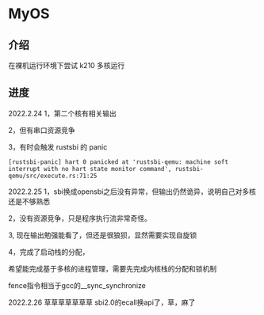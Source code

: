 # MyOS

## 介绍
在裸机运行环境下尝试 k210 多核运行


## 进度
2022.2.24
1，第二个核有相关输出

2，但有串口资源竞争

3，有时会触发 rustsbi 的 panic

```
[rustsbi-panic] hart 0 panicked at 'rustsbi-qemu: machine soft interrupt with no hart state monitor command', rustsbi-qemu/src/execute.rs:71:25
```

2022.2.25
1，sbi换成opensbi之后没有异常，但输出仍然诡异，说明自己对多核还是不够熟悉

2，没有资源竞争，只是程序执行流非常奇怪。

3, 现在输出勉强能看了，但还是很狼狈，显然需要实现自旋锁

4，完成了启动栈的分配，

希望能完成基于多核的进程管理，需要先完成内核栈的分配和锁机制

fence指令相当于gcc的__sync_synchronize

2022.2.26
草草草草草草草 sbi2.0的ecall换api了，草，麻了
